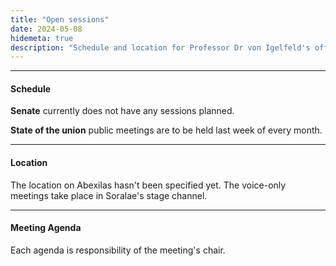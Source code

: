 ```yaml
---
title: "Open sessions"
date: 2024-05-08
hidemeta: true
description: "Schedule and location for Professor Dr von Igelfeld's office hours."
---
```


--- 
#### Schedule

**Senate** currently does not have any sessions planned.

**State of the union** public meetings are to be held last week of every month.

---

#### Location

The location on Abexilas hasn't been specified yet.
The voice-only meetings take place in Soralae's stage channel.

---

#### Meeting Agenda

Each agenda is responsibility of the meeting's chair.
